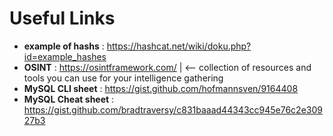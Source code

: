 # Useful Links

- **example of hashs** : https://hashcat.net/wiki/doku.php?id=example_hashes
- **OSINT** : https://osintframework.com/  | <-- collection of resources and tools you can use for your intelligence gathering
- **MySQL CLI sheet** : https://gist.github.com/hofmannsven/9164408
- **MySQL Cheat sheet** : https://gist.github.com/bradtraversy/c831baaad44343cc945e76c2e30927b3

